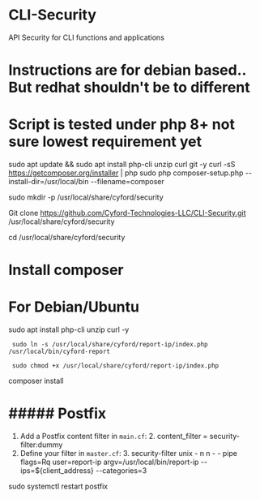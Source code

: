 # CLI-Security
API Security  for CLI functions and applications

#  Instructions  are for debian based..   But redhat  shouldn't be  to different
#  Script is tested under php 8+  not sure lowest requirement yet


sudo apt update && sudo apt install php-cli unzip curl  git -y
curl -sS https://getcomposer.org/installer | php
sudo php composer-setup.php --install-dir=/usr/local/bin --filename=composer

sudo mkdir -p /usr/local/share/cyford/security

Git clone https://github.com/Cyford-Technologies-LLC/CLI-Security.git /usr/local/share/cyford/security

cd /usr/local/share/cyford/security

#  Install composer
# For Debian/Ubuntu

sudo apt install php-cli unzip curl -y


     sudo ln -s /usr/local/share/cyford/report-ip/index.php /usr/local/bin/cyford-report

     sudo chmod +x /usr/local/share/cyford/report-ip/index.php





composer install











#  ##### Postfix
1. Add a Postfix content filter in `main.cf`:
   2.    content_filter = security-filter:dummy
1. Define your filter in `master.cf`:
   3.    security-filter unix - n n - - pipe
         flags=Rq user=report-ip argv=/usr/local/bin/report-ip --ips=${client_address} --categories=3


sudo systemctl restart postfix


